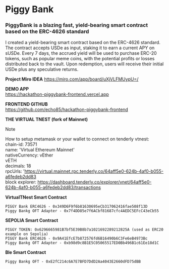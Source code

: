 # Piggy Bank

### PiggyBank is a blazing fast, yield-bearing smart contract based on the ERC-4626 standard
I created a yield-bearing smart contract based on the ERC-4626 standard. The contract accepts USDe as input, staking it to earn a current APY on sUSDe. Every 7 days, the accrued yield will be used to purchase ERC-20 tokens, such as popular meme coins, with the potential profits or losses distributed back to the vault. Upon redemption, users will receive their initial USDe plus any speculative returns. <br>

**Project Miro IDEA**
https://miro.com/app/board/uXjVLFMUypU=/

**DEMO APP**
<br>
https://hackathon-piggybank-frontend.vercel.app<br>

**FRONTEND GITHUB**
<br>
https://github.com/echo85/hackathon-piggybank-frontend<br>

**THE VIRTUAL TNEST (fork of Mainnet)**
<br>
> [!NOTE]
> How to setup metamask or your wallet to connect on tenderly vtnest:<br>
chain-id: 73571<br>
name: 'Virtual Ethereum Mainnet'<br>
nativeCurrency: vEther<br>
vETH<br>
decimals: 18<br>
rpcUrls: 'https://virtual.mainnet.rpc.tenderly.co/64aff5e0-624b-4af0-b055-a6fedeb2dd83<br>
block explorer: https://dashboard.tenderly.co/explorer/vnet/64aff5e0-624b-4af0-b055-a6fedeb2dd83/transactions<br>

**VirtualTNest  Smart Contract**
<br>
```WETH TOKEN - 0xC02aaA39b223FE8D0A0e5C4F27eAD9083C756Cc2 (used as ERC20 example on Mainnet)
PIGGY Bank ERC4626 - 0x349D6F9f6b81630695eCb317062416fae508f13D 
Piggy Bankg OFT Adapter - 0x7f4DD85e7f6ACbf81687cfc4AEDC5EFcC43eCb55
```

**SEPOLIA Smart Contract**
```
PIGGY TOKEN: 0x6296665981B7bf5E39B8b7a1021692289212825A (used as ERC20 example on Sepolia)
PIGGY Bank ERC4626 - 0x9A41EfcE7b872576fd6B16490b6C3Fe6eB4973Bc 
Piggy Bankg OFT Adapter - 0xb98d9c8B1E5C05065517ED0Bb496B1c61Ee18d1C
```

**Ble Smart Contract**
```
Piggy Bankg OFT - 0xE2fC214c6A7E7BFD7DdD2Aa4043E2660dFD75dBB
```
